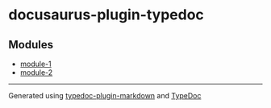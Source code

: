 # docusaurus-plugin-typedoc

## Modules

- [module-1](module-1/index.md)
- [module-2](module-2/index.md)

***

Generated using [typedoc-plugin-markdown](https://www.npmjs.com/package/typedoc-plugin-markdown) and [TypeDoc](https://typedoc.org/)

